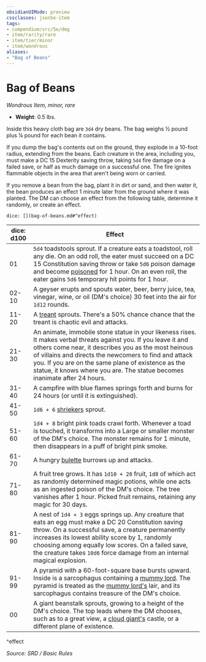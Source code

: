 ```yaml
---
obsidianUIMode: preview
cssclasses: json5e-item
tags:
- compendium/src/5e/dmg
- item/rarity/rare
- item/tier/minor
- item/wondrous
aliases: 
- "Bag of Beans"
---
```

# Bag of Beans
*Wondrous Item, minor, rare*  

- **Weight**: 0.5 lbs.

Inside this heavy cloth bag are `3d4` dry beans. The bag weighs ½ pound plus ¼ pound for each bean it contains.

If you dump the bag's contents out on the ground, they explode in a 10-foot radius, extending from the beans. Each creature in the area, including you, must make a DC 15 Dexterity saving throw, taking `5d4` fire damage on a failed save, or half as much damage on a successful one. The fire ignites flammable objects in the area that aren't being worn or carried.

If you remove a bean from the bag, plant it in dirt or sand, and then water it, the bean produces an effect 1 minute later from the ground where it was planted. The DM can choose an effect from the following table, determine it randomly, or create an effect.

`dice: [](bag-of-beans.md#^effect)`

| dice: d100 | Effect |
|------------|--------|
| 01 | `5d4` toadstools sprout. If a creature eats a toadstool, roll any die. On an odd roll, the eater must succeed on a DC 15 Constitution saving throw or take `5d6` poison damage and become [poisoned](Conditions.md#poisoned) for 1 hour. On an even roll, the eater gains `5d6` temporary hit points for 1 hour. |
| 02-10 | A geyser erupts and spouts water, beer, berry juice, tea, vinegar, wine, or oil (DM's choice) 30 feet into the air for `1d12` rounds. |
| 11-20 | A [treant](treant.md) sprouts. There's a 50% chance chance that the treant is chaotic evil and attacks. |
| 21-30 | An animate, immobile stone statue in your likeness rises. It makes verbal threats against you. If you leave it and others come near, it describes you as the most heinous of villains and directs the newcomers to find and attack you. If you are on the same plane of existence as the statue, it knows where you are. The statue becomes inanimate after 24 hours. |
| 31-40 | A campfire with blue flames springs forth and burns for 24 hours (or until it is extinguished). |
| 41-50 | `1d6 + 6` [shriekers](shrieker.md) sprout. |
| 51-60 | `1d4 + 8` bright pink toads crawl forth. Whenever a toad is touched, it transforms into a Large or smaller monster of the DM's choice. The monster remains for 1 minute, then disappears in a puff of bright pink smoke. |
| 61-70 | A hungry [bulette](bulette.md) burrows up and attacks. |
| 71-80 | A fruit tree grows. It has `1d10 + 20` fruit, `1d8` of which act as randomly determined magic potions, while one acts as an ingested poison of the DM's choice. The tree vanishes after 1 hour. Picked fruit remains, retaining any magic for 30 days. |
| 81-90 | A nest of `1d4 + 3` eggs springs up. Any creature that eats an egg must make a DC 20 Constitution saving throw. On a successful save, a creature permanently increases its lowest ability score by 1, randomly choosing among equally low scores. On a failed save, the creature takes `10d6` force damage from an internal magical explosion. |
| 91-99 | A pyramid with a 60-foot-square base bursts upward. Inside is a sarcophagus containing a [mummy lord](mummy-lord.md). The pyramid is treated as the [mummy lord's](mummy-lord.md) lair, and its sarcophagus contains treasure of the DM's choice. |
| 00 | A giant beanstalk sprouts, growing to a height of the DM's choice. The top leads where the DM chooses, such as to a great view, a [cloud giant's](cloud-giant.md) castle, or a different plane of existence. |
^effect

*Source: SRD / Basic Rules*